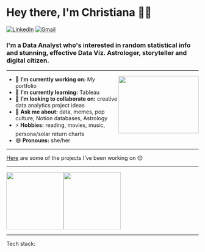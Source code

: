 
<h1 align="left"> Hey there, I'm Christiana 👋🏾 </h1>

<p align="left">
   <a href="https://www.linkedin.com/in/chrisadew/"><img alt="LinkedIn" src="https://img.shields.io/badge/-chrisadew-black?style=flat-square&logo=Linkedin&logoColor=white&link=https://www.linkedin.com/in/chrisadew/"></a>
   <a href="mailto:inbox.chrisadew@gmail.com"><img alt="Gmail" src="https://img.shields.io/badge/-inbox.chrisadew@gmail.com-black?style=flat-square&logo=Gmail&logoColor=white&link=mailto:inbox.chrisadew@gmail.com"></a>
</p>

<h3 align="left">  I'm a Data Analyst who's interested in random statistical info and stunning, effective Data Viz. Astrologer, storyteller and digital citizen. </h3>

---

<!-- credits for the gif https://gph.is/g/ZWg5jr7 -->
<img align="right" height="150" width="210" src="data toy story.gif">


- 🔭 **I’m currently working on:** My portfolio
- 🌱 **I’m currently learning:** Tableau
- 👯 **I’m looking to collaborate on:** creative data analytics project ideas
- 💬 **Ask me about:** data, memes, pop culture, Notion databases, Astrology
- ⚡ **Hobbies:** reading, movies, music, persona/solar return charts
- 😄 **Pronouns:** she/her

---

[Here](https://github.com/chrisadew55/projects) are some of the projects I've been working on 😊

---


<a href="https://chrisadew55/"><img height="150px" src="https://github-readme-stats.vercel.app/api?username=chrisadew55&show_icons=true&hide_title=true&hide_border=true&theme=graywhite" /><img height="150px" src="https://github-readme-stats.vercel.app/api/top-langs/?username=chrisadew55&show_icons=true&layout=compact&langs_count=6&hide_title=true&hide_border=true&theme=graywhite" /></a>


---

Tech stack:


<!-- Proudly created with GPRM ( https://gprm.itsvg.in ) -->
<!--
**chrisadew55/chrisadew55** is a ✨ _special_ ✨ repository because its `README.md` (this file) appears on your GitHub profile.

Here are some ideas to get you started:

- 🔭 I’m currently working on ...
- 🌱 I’m currently learning all about Python and SQL
- 💬 Brainstorm with me over tech, social media algorithms, and astrology
- 📫 Feel free to ping me on LinkedIn!
- 😄 Pronouns: she/her
- ⚡ Fun fact: I'm also studying for the CAPISAR exam :)
-->
